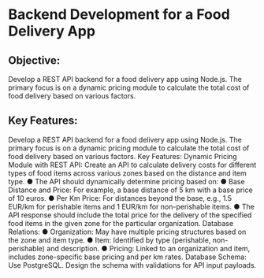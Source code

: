 # Backend Development for a Food Delivery App

## Objective:

Develop a REST API backend for a food delivery app using Node.js. The primary focus is on a
dynamic pricing module to calculate the total cost of food delivery based on various factors.

## Key Features:

Develop a REST API backend for a food delivery app using Node.js. The primary focus is on a
dynamic pricing module to calculate the total cost of food delivery based on various factors.
Key Features:
Dynamic Pricing Module with REST API: Create an API to calculate delivery costs for
different types of food items across various zones based on the distance and item type.
● The API should dynamically determine pricing based on:
● Base Distance and Price: For example, a base distance of 5 km with a
base price of 10 euros.
● Per Km Price: For distances beyond the base, e.g., 1.5 EUR/km for
perishable items and 1 EUR/km for non-perishable items.
● The API response should include the total price for the delivery of the specified
food items in the given zone for the particular organization.
Database Relations:
● Organization: May have multiple pricing structures based on the zone and item
type.
● Item: Identified by type (perishable, non-perishable) and description.
● Pricing: Linked to an organization and item, includes zone-specific base pricing
and per km rates.
Database Schema: Use PostgreSQL. Design the schema with validations for API input
payloads.
